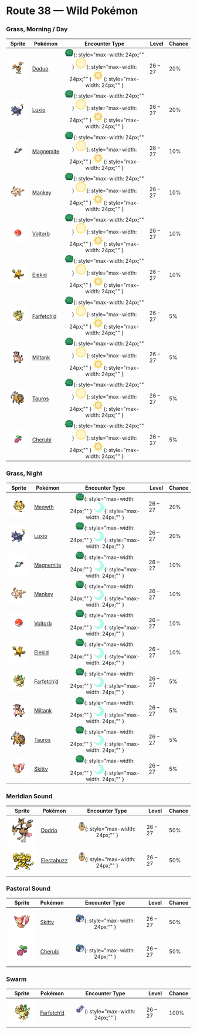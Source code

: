 # Route 38 — Wild Pokémon

### Grass, Morning / Day

| Sprite | Pokémon | Encounter Type | Level | Chance |
|:------:|---------|:--------------:|-------|--------|
| ![Doduo](../../assets/sprites/doduo/front.gif "Doduo: It races through grassy plains with powerful strides, leaving footprints up to four inches deep.") | [Doduo](../../pokemon/doduo.md) | ![Grass](../../assets/encounter_types/grass.png "Grass"){: style="max-width: 24px;"" } ![Morning](../../assets/encounter_types/morning.png "Morning"){: style="max-width: 24px;"" } ![Day](../../assets/encounter_types/day.png "Day"){: style="max-width: 24px;"" }| 26 – 27 | 20% |
| ![Luxio](../../assets/sprites/luxio/front.gif "Luxio: By gathering their tails together, they collectively generate powerful electricity from their claws.") | [Luxio](../../pokemon/luxio.md) | ![Grass](../../assets/encounter_types/grass.png "Grass"){: style="max-width: 24px;"" } ![Morning](../../assets/encounter_types/morning.png "Morning"){: style="max-width: 24px;"" } ![Day](../../assets/encounter_types/day.png "Day"){: style="max-width: 24px;"" }| 26 – 27 | 20% |
| ![Magnemite](../../assets/sprites/magnemite/front.gif "Magnemite: The units at the sides of its body generate antigravity energy to keep it aloft in the air.") | [Magnemite](../../pokemon/magnemite.md) | ![Grass](../../assets/encounter_types/grass.png "Grass"){: style="max-width: 24px;"" } ![Morning](../../assets/encounter_types/morning.png "Morning"){: style="max-width: 24px;"" } ![Day](../../assets/encounter_types/day.png "Day"){: style="max-width: 24px;"" }| 26 – 27 | 10% |
| ![Mankey](../../assets/sprites/mankey/front.gif "Mankey: It’s unsafe to approach if it gets violently enraged for no reason and can’t distinguish friends from foes.") | [Mankey](../../pokemon/mankey.md) | ![Grass](../../assets/encounter_types/grass.png "Grass"){: style="max-width: 24px;"" } ![Morning](../../assets/encounter_types/morning.png "Morning"){: style="max-width: 24px;"" } ![Day](../../assets/encounter_types/day.png "Day"){: style="max-width: 24px;"" }| 26 – 27 | 10% |
| ![Voltorb](../../assets/sprites/voltorb/front.gif "Voltorb: It was discovered when Poké Balls were introduced. It is said that there is some connection.") | [Voltorb](../../pokemon/voltorb.md) | ![Grass](../../assets/encounter_types/grass.png "Grass"){: style="max-width: 24px;"" } ![Morning](../../assets/encounter_types/morning.png "Morning"){: style="max-width: 24px;"" } ![Day](../../assets/encounter_types/day.png "Day"){: style="max-width: 24px;"" }| 26 – 27 | 10% |
| ![Elekid](../../assets/sprites/elekid/front.gif "Elekid: Even in the most vicious storm, this Pokémon plays happily if thunder rumbles in the sky.") | [Elekid](../../pokemon/elekid.md) | ![Grass](../../assets/encounter_types/grass.png "Grass"){: style="max-width: 24px;"" } ![Morning](../../assets/encounter_types/morning.png "Morning"){: style="max-width: 24px;"" } ![Day](../../assets/encounter_types/day.png "Day"){: style="max-width: 24px;"" }| 26 – 27 | 10% |
| ![Farfetch’d](../../assets/sprites/farfetchd/front.gif "Farfetch’d: If it eats the plant stalk it carries as emergency rations, it runs off in search of a new stalk.") | [Farfetch’d](../../pokemon/farfetchd.md) | ![Grass](../../assets/encounter_types/grass.png "Grass"){: style="max-width: 24px;"" } ![Morning](../../assets/encounter_types/morning.png "Morning"){: style="max-width: 24px;"" } ![Day](../../assets/encounter_types/day.png "Day"){: style="max-width: 24px;"" }| 26 – 27 | 5% |
| ![Miltank](../../assets/sprites/miltank/front.gif "Miltank: If it is around babies, the milk it produces contains much more nutrition than usual.") | [Miltank](../../pokemon/miltank.md) | ![Grass](../../assets/encounter_types/grass.png "Grass"){: style="max-width: 24px;"" } ![Morning](../../assets/encounter_types/morning.png "Morning"){: style="max-width: 24px;"" } ![Day](../../assets/encounter_types/day.png "Day"){: style="max-width: 24px;"" }| 26 – 27 | 5% |
| ![Tauros](../../assets/sprites/tauros/front.gif "Tauros: After heightening its will to fight by whipping itself with its three tails, it charges at full speed.") | [Tauros](../../pokemon/tauros.md) | ![Grass](../../assets/encounter_types/grass.png "Grass"){: style="max-width: 24px;"" } ![Morning](../../assets/encounter_types/morning.png "Morning"){: style="max-width: 24px;"" } ![Day](../../assets/encounter_types/day.png "Day"){: style="max-width: 24px;"" }| 26 – 27 | 5% |
| ![Cherubi](../../assets/sprites/cherubi/front.gif "Cherubi: It evolves by sucking the energy out of the small ball where it had been storing nutrients.") | [Cherubi](../../pokemon/cherubi.md) | ![Grass](../../assets/encounter_types/grass.png "Grass"){: style="max-width: 24px;"" } ![Morning](../../assets/encounter_types/morning.png "Morning"){: style="max-width: 24px;"" } ![Day](../../assets/encounter_types/day.png "Day"){: style="max-width: 24px;"" }| 26 – 27 | 5% |

### Grass, Night

| Sprite | Pokémon | Encounter Type | Level | Chance |
|:------:|---------|:--------------:|-------|--------|
| ![Meowth](../../assets/sprites/meowth/front.gif "Meowth: It loves anything that shines. It especially adores coins that it picks up and secretly hoards.") | [Meowth](../../pokemon/meowth.md) | ![Grass](../../assets/encounter_types/grass.png "Grass"){: style="max-width: 24px;"" } ![Night](../../assets/encounter_types/night.png "Night"){: style="max-width: 24px;"" }| 26 – 27 | 20% |
| ![Luxio](../../assets/sprites/luxio/front.gif "Luxio: By gathering their tails together, they collectively generate powerful electricity from their claws.") | [Luxio](../../pokemon/luxio.md) | ![Grass](../../assets/encounter_types/grass.png "Grass"){: style="max-width: 24px;"" } ![Night](../../assets/encounter_types/night.png "Night"){: style="max-width: 24px;"" }| 26 – 27 | 20% |
| ![Magnemite](../../assets/sprites/magnemite/front.gif "Magnemite: The units at the sides of its body generate antigravity energy to keep it aloft in the air.") | [Magnemite](../../pokemon/magnemite.md) | ![Grass](../../assets/encounter_types/grass.png "Grass"){: style="max-width: 24px;"" } ![Night](../../assets/encounter_types/night.png "Night"){: style="max-width: 24px;"" }| 26 – 27 | 10% |
| ![Mankey](../../assets/sprites/mankey/front.gif "Mankey: It’s unsafe to approach if it gets violently enraged for no reason and can’t distinguish friends from foes.") | [Mankey](../../pokemon/mankey.md) | ![Grass](../../assets/encounter_types/grass.png "Grass"){: style="max-width: 24px;"" } ![Night](../../assets/encounter_types/night.png "Night"){: style="max-width: 24px;"" }| 26 – 27 | 10% |
| ![Voltorb](../../assets/sprites/voltorb/front.gif "Voltorb: It was discovered when Poké Balls were introduced. It is said that there is some connection.") | [Voltorb](../../pokemon/voltorb.md) | ![Grass](../../assets/encounter_types/grass.png "Grass"){: style="max-width: 24px;"" } ![Night](../../assets/encounter_types/night.png "Night"){: style="max-width: 24px;"" }| 26 – 27 | 10% |
| ![Elekid](../../assets/sprites/elekid/front.gif "Elekid: Even in the most vicious storm, this Pokémon plays happily if thunder rumbles in the sky.") | [Elekid](../../pokemon/elekid.md) | ![Grass](../../assets/encounter_types/grass.png "Grass"){: style="max-width: 24px;"" } ![Night](../../assets/encounter_types/night.png "Night"){: style="max-width: 24px;"" }| 26 – 27 | 10% |
| ![Farfetch’d](../../assets/sprites/farfetchd/front.gif "Farfetch’d: If it eats the plant stalk it carries as emergency rations, it runs off in search of a new stalk.") | [Farfetch’d](../../pokemon/farfetchd.md) | ![Grass](../../assets/encounter_types/grass.png "Grass"){: style="max-width: 24px;"" } ![Night](../../assets/encounter_types/night.png "Night"){: style="max-width: 24px;"" }| 26 – 27 | 5% |
| ![Miltank](../../assets/sprites/miltank/front.gif "Miltank: If it is around babies, the milk it produces contains much more nutrition than usual.") | [Miltank](../../pokemon/miltank.md) | ![Grass](../../assets/encounter_types/grass.png "Grass"){: style="max-width: 24px;"" } ![Night](../../assets/encounter_types/night.png "Night"){: style="max-width: 24px;"" }| 26 – 27 | 5% |
| ![Tauros](../../assets/sprites/tauros/front.gif "Tauros: After heightening its will to fight by whipping itself with its three tails, it charges at full speed.") | [Tauros](../../pokemon/tauros.md) | ![Grass](../../assets/encounter_types/grass.png "Grass"){: style="max-width: 24px;"" } ![Night](../../assets/encounter_types/night.png "Night"){: style="max-width: 24px;"" }| 26 – 27 | 5% |
| ![Skitty](../../assets/sprites/skitty/front.gif "Skitty: It’s adorable when it chases its own tail. It’s difficult to earn its trust.") | [Skitty](../../pokemon/skitty.md) | ![Grass](../../assets/encounter_types/grass.png "Grass"){: style="max-width: 24px;"" } ![Night](../../assets/encounter_types/night.png "Night"){: style="max-width: 24px;"" }| 26 – 27 | 5% |

### Meridian Sound

| Sprite | Pokémon | Encounter Type | Level | Chance |
|:------:|---------|:--------------:|-------|--------|
| ![Dodrio](../../assets/sprites/dodrio/front.gif "Dodrio: If one of the heads gets to eat, the others will be satisfied, too, and they will stop squabbling.") | [Dodrio](../../pokemon/dodrio.md) | ![Meridian Sound](../../assets/encounter_types/meridian_sound.png "Meridian Sound"){: style="max-width: 24px;"" }| 26 – 27 | 50% |
| ![Electabuzz](../../assets/sprites/electabuzz/front.gif "Electabuzz: Its body constantly discharges electricity. Getting close to it will make your hair stand on end.") | [Electabuzz](../../pokemon/electabuzz.md) | ![Meridian Sound](../../assets/encounter_types/meridian_sound.png "Meridian Sound"){: style="max-width: 24px;"" }| 26 – 27 | 50% |

### Pastoral Sound

| Sprite | Pokémon | Encounter Type | Level | Chance |
|:------:|---------|:--------------:|-------|--------|
| ![Skitty](../../assets/sprites/skitty/front.gif "Skitty: It’s adorable when it chases its own tail. It’s difficult to earn its trust.") | [Skitty](../../pokemon/skitty.md) | ![Pastoral Sound](../../assets/encounter_types/pastoral_sound.png "Pastoral Sound"){: style="max-width: 24px;"" }| 26 – 27 | 50% |
| ![Cherubi](../../assets/sprites/cherubi/front.gif "Cherubi: It evolves by sucking the energy out of the small ball where it had been storing nutrients.") | [Cherubi](../../pokemon/cherubi.md) | ![Pastoral Sound](../../assets/encounter_types/pastoral_sound.png "Pastoral Sound"){: style="max-width: 24px;"" }| 26 – 27 | 50% |

### Swarm

| Sprite | Pokémon | Encounter Type | Level | Chance |
|:------:|---------|:--------------:|-------|--------|
| ![Farfetch’d](../../assets/sprites/farfetchd/front.gif "Farfetch’d: If it eats the plant stalk it carries as emergency rations, it runs off in search of a new stalk.") | [Farfetch’d](../../pokemon/farfetchd.md) | ![Swarm](../../assets/encounter_types/swarm.png "Swarm"){: style="max-width: 24px;"" }| 26 – 27 | 100% |

